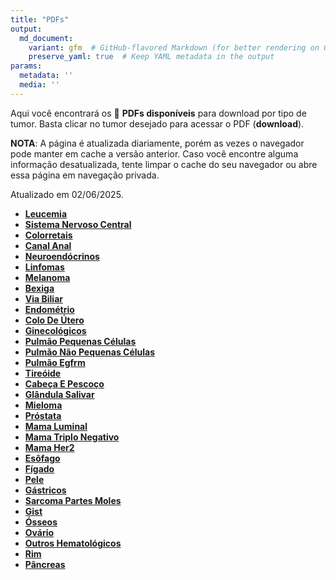```yaml
---
title: "PDFs"
output: 
  md_document:
    variant: gfm  # GitHub-flavored Markdown (for better rendering on GitHub)
    preserve_yaml: true  # Keep YAML metadata in the output
params:
  metadata: ''
  media: ''
---
```


<script async src="https://scripts.simpleanalyticscdn.com/latest.js"></script>

Aqui você encontrará os 📝 **PDFs disponíveis** para download por tipo
de tumor. Basta clicar no tumor desejado para acessar o PDF
(**download**).

**NOTA**: A página é atualizada diariamente, porém as vezes o navegador
pode manter em cache a versão anterior. Caso você encontre alguma
informação desatualizada, tente limpar o cache do seu navegador ou abre
essa página em navegação privada.

Atualizado em 02/06/2025.

- [**Leucemia**](https://coeoralmeds-e768.restdb.io/media/683d358af63b8048001cafa3?download=true)
- [**Sistema Nervoso
  Central**](https://coeoralmeds-e768.restdb.io/media/683d358cf63b8048001cafa5?download=true)
- [**Colorretais**](https://coeoralmeds-e768.restdb.io/media/683d358ff63b8048001cafac?download=true)
- [**Canal
  Anal**](https://coeoralmeds-e768.restdb.io/media/683d3590f63b8048001cafae?download=true)
- [**Neuroendócrinos**](https://coeoralmeds-e768.restdb.io/media/683d3591f63b8048001cafb0?download=true)
- [**Linfomas**](https://coeoralmeds-e768.restdb.io/media/683d3592f63b8048001cafb2?download=true)
- [**Melanoma**](https://coeoralmeds-e768.restdb.io/media/683d3593f63b8048001cafb3?download=true)
- [**Bexiga**](https://coeoralmeds-e768.restdb.io/media/683d3594f63b8048001cafb5?download=true)
- [**Via
  Biliar**](https://coeoralmeds-e768.restdb.io/media/683d3595f63b8048001cafb7?download=true)
- [**Endométrio**](https://coeoralmeds-e768.restdb.io/media/683d3596f63b8048001cafb9?download=true)
- [**Colo De
  Útero**](https://coeoralmeds-e768.restdb.io/media/683d3597f63b8048001cafbb?download=true)
- [**Ginecológicos**](https://coeoralmeds-e768.restdb.io/media/683d3598f63b8048001cafbd?download=true)
- [**Pulmão Pequenas
  Células**](https://coeoralmeds-e768.restdb.io/media/683d359af63b8048001cafbf?download=true)
- [**Pulmão Não Pequenas
  Células**](https://coeoralmeds-e768.restdb.io/media/683d359bf63b8048001cafc1?download=true)
- [**Pulmão
  Egfrm**](https://coeoralmeds-e768.restdb.io/media/683d359cf63b8048001cafc3?download=true)
- [**Tireóide**](https://coeoralmeds-e768.restdb.io/media/683d359ef63b8048001cafc7?download=true)
- [**Cabeça E
  Pescoço**](https://coeoralmeds-e768.restdb.io/media/683d359ff63b8048001cafc9?download=true)
- [**Glândula
  Salivar**](https://coeoralmeds-e768.restdb.io/media/683d35a0f63b8048001cafcb?download=true)
- [**Mieloma**](https://coeoralmeds-e768.restdb.io/media/683d35a1f63b8048001cafcd?download=true)
- [**Próstata**](https://coeoralmeds-e768.restdb.io/media/683d35a2f63b8048001cafcf?download=true)
- [**Mama
  Luminal**](https://coeoralmeds-e768.restdb.io/media/683d35a5f63b8048001cafd3?download=true)
- [**Mama Triplo
  Negativo**](https://coeoralmeds-e768.restdb.io/media/683d35aff63b8048001cafdc?download=true)
- [**Mama
  Her2**](https://coeoralmeds-e768.restdb.io/media/683d35b0f63b8048001cafdd?download=true)
- [**Esôfago**](https://coeoralmeds-e768.restdb.io/media/683d35b1f63b8048001cafde?download=true)
- [**Fígado**](https://coeoralmeds-e768.restdb.io/media/683d35b2f63b8048001cafdf?download=true)
- [**Pele**](https://coeoralmeds-e768.restdb.io/media/683d35b3f63b8048001cafe0?download=true)
- [**Gástricos**](https://coeoralmeds-e768.restdb.io/media/683d35b5f63b8048001cafe2?download=true)
- [**Sarcoma Partes
  Moles**](https://coeoralmeds-e768.restdb.io/media/683d35b6f63b8048001cafe4?download=true)
- [**Gist**](https://coeoralmeds-e768.restdb.io/media/683d35b7f63b8048001cafe6?download=true)
- [**Ósseos**](https://coeoralmeds-e768.restdb.io/media/683d35b8f63b8048001cafe8?download=true)
- [**Ovário**](https://coeoralmeds-e768.restdb.io/media/683d35bcf63b8048001cafed?download=true)
- [**Outros
  Hematológicos**](https://coeoralmeds-e768.restdb.io/media/683d35bdf63b8048001cafef?download=true)
- [**Rim**](https://coeoralmeds-e768.restdb.io/media/683d35bef63b8048001caff0?download=true)
- [**Pâncreas**](https://coeoralmeds-e768.restdb.io/media/683d35bff63b8048001caff1?download=true)
